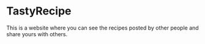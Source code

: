 # TastyRecipe
This is a website where you can see the recipes posted by other people and share yours with others.
